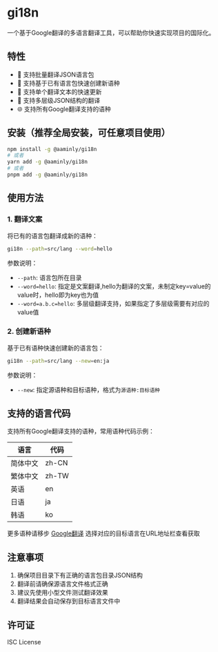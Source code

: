 # gi18n

一个基于Google翻译的多语言翻译工具，可以帮助你快速实现项目的国际化。

## 特性

- 🚀 支持批量翻译JSON语言包
- 🔄 支持基于已有语言包快速创建新语种
- 📝 支持单个翻译文本的快速更新
- 🎯 支持多层级JSON结构的翻译
- 🌐 支持所有Google翻译支持的语种

## 安装（推荐全局安装，可任意项目使用）

```bash
npm install -g @aaminly/gi18n
# 或者
yarn add -g @aaminly/gi18n
# 或者
pnpm add -g @aaminly/gi18n
```

## 使用方法

### 1. 翻译文案

将已有的语言包翻译成新的语种：

```bash
gi18n --path=src/lang --word=hello
```

参数说明：
- `--path`: 语言包所在目录
- `--word=hello`: 指定是文案翻译,hello为翻译的文案，未制定key=value的value时，hello即为key也为值
- `--word=a.b.c=hello`: 多层级翻译支持，如果指定了多层级需要有对应的value值

### 2. 创建新语种

基于已有语种快速创建新的语言包：

```bash
gi18n --path=src/lang --new=en:ja
```

参数说明：
- `--new`: 指定源语种和目标语种，格式为`源语种:目标语种`


## 支持的语言代码

支持所有Google翻译支持的语种，常用语种代码示例：

| 语言 | 代码 |
|------|------|
| 简体中文 | zh-CN |
| 繁体中文 | zh-TW |
| 英语 | en |
| 日语 | ja |
| 韩语 | ko |

更多语种请移步 [Google翻译](https://translate.google.com/) 选择对应的目标语言在URL地址栏查看获取

## 注意事项

1. 确保项目目录下有正确的语言包目录JSON结构
2. 翻译前请确保源语言文件格式正确
3. 建议先使用小型文件测试翻译效果
4. 翻译结果会自动保存到目标语言文件中

## 许可证

ISC License